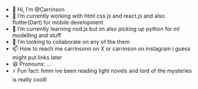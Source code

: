 - 👋 Hi, I’m @Carrinson
- 👀 I’m currently working with html css js and react.js and also flutter(Dart) for mobile development
- 🌱 I’m currently learning nod.js but im also picking up python for ml modelling and stuff
- 💞️ I’m looking to collaborate on any of the them
- 📫 How to reach me carrinsonn on X or carrinson on instagram i guess might put links later 
- 😄 Pronouns: ...
- ⚡ Fun fact: hmm ive been reading light novels and lord of the mysteries is really coolll

<!---
Carrinson/Carrinson is a ✨ special ✨ repository because its `README.md` (this file) appears on your GitHub profile.
You can click the Preview link to take a look at your changes.
--->

